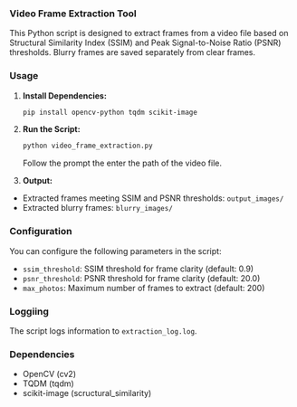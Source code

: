### Video Frame Extraction Tool

This Python script is designed to extract frames from a video file based on Structural Similarity Index (SSIM) and Peak Signal-to-Noise Ratio (PSNR) thresholds. Blurry frames are saved separately from clear frames.

### Usage

1. **Install Dependencies:**
   ```bash
   pip install opencv-python tqdm scikit-image
   ```

1. **Run the Script:**
   ```bash
   python video_frame_extraction.py
   ```
   Follow the prompt the enter the path of the video file.

2. **Output:**
- Extracted frames meeting SSIM and PSNR thresholds: `output_images/`
- Extracted blurry frames: `blurry_images/`

### Configuration

You can configure the following parameters in the script:

- `ssim_threshold`: SSIM threshold for frame clarity (default: 0.9)
- `psnr_threshold`: PSNR threshold for frame clarity (default: 20.0)
- `max_photos`: Maximum number of frames to extract (default: 200)

### Loggiing

The script logs information to `extraction_log.log`.

### Dependencies

- OpenCV (cv2)
- TQDM (tqdm)
- scikit-image (scructural_similarity)